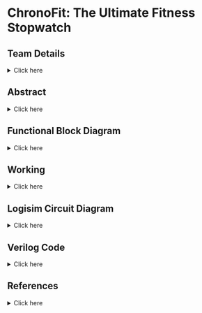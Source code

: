 # ChronoFit: The Ultimate Fitness Stopwatch

## Team Details
<details>
  <summary> Click here </summary>

  > Semester: 3rd Sem B. Tech. CSE

  > Section: S2

  > Team ID: S2-T5

  > Member-1: Atharv Rajurkar, 231CS215, atharvrajurkar.231cs215@nitk.edu.in

  > Member-2: Manish Agarwal, 231CS232, manishagarwal.231cs232@nitk.edu.in

  > Member-3: Saksham Parmar, 231CS253, sakshamparmar.231cs253@nitk.edu.in
</details>

## Abstract
<details>
  <summary>Click here</summary>
  
  ### Motivation
  
  > 
In today’s fast-paced world, maintaining a healthy lifestyle is challenging, particularly due
to the high cost of advanced fitness technology. ChronoFit helps in solving this problem by
contributing to foster a healthier, more active lifestyle in a practical and accessible manner for
college students and beyond.



 ### Problem Statement

  >
The ChronoFit project aims to develop a digital stopwatch that not only functions as a conventional lap timer but also provides fitness insights such as calorie count, heart rate estimates,
and stamina tracking—all without the use of physical sensors. By utilizing average data and
user inputs (such as weight, distance covered, age, and type of activity), ChronoFit will deliver
a unique, sensor-free approach to fitness monitoring.


### Features


•  **Implementing Stopwatch with Lap Timer**:</t>   
  > Standard stopwatch functionality to track time. Ability to record and display multiple lap times.

• **Calorie Calculation**:
  > Estimates calories burned based on user inputs (weight, age, type of activity) using established formulas.
 
• **Heart Rate Estimation**:
  > Calculates estimated heart rate based on age and activity level using standard equations.

• **Stamina Tracking**:
  > Evaluates stamina based on duration of activity.


</details>
  


## Functional Block Diagram
<details>
  <summary> Click here </summary>
  
 ![block_diagram](https://github.com/user-attachments/assets/8256d4ca-b630-43bc-86f8-6f9e13b05982)




</details>

## Working
<details>
  <summary>Click here</summary>

  ### Main Circuit's Working
  In this project model, users input their Weight, Age, Resting Heart Rate(RHR) and Distance along with selecting a specific type of physical activity (namely Walking, Running or Cycling) to receive data upon certain physical attributes after performing the said activity. Once the activity is selected using a switch (which also acts as the start-stop switch for the stopwatch clock), simultaneously the sequential block of the circuit is triggered which is used to track the duration of the activity. The inputs of the users are stored in registers which relay the necessary data further to the respective modules.
  To enter the data of a new user, a reset switch is used which resets the stored values of all the registers to zero, since we have used low level trigger registers here. This allows us to change the data as we require for the new user after which we can toggle the reset switch back to zero to calculate the data for the new user.

The following components are used for the implementation of all the modules:
	
>  1) Adder
>  2) Multiplier
>  3) Multiplexer
>  4) Basic logic gates like OR, AND, NOT gates
>  5) Registers
>  6) JK flip flops

The following modules are used in the circuit: 

#### Calorie Counter
This processing unit takes time, type of activity and weight of the person as the input and provides the calories burned by the user while performing the activity. At a time only one activity can be selected. According to the activity selected, the MET(Metabolic Equivalent of Task) data is then further passed in the unit for processing. MET values are 8(1000) for running, 5(0101) for walking and 10(1010) for cycling. The ongoing time, MET and weight are multiplied together using the formula:
				
    Calorie Counter = time(seconds) * MET * weight(kgs)
The time and MET value is first passed into the 10 bit by 8 bit multiplier and then the output of this multiplier is passed along with the weight of the person to another 10 bit by 8 bit multiplier to generate the amount of Calories burned.

#### Speed Calculator
This unit takes the current time and amount of distance travelled in that time as input. In practical applications, distance can be measured in real time using a GPS sensor, however, due to the limited scope of theory for the given project, using sensors is not recommended. Therefore, we first give the total distance covered by the user as input using switches and then note the time taken by the user to cover the said distance using the stopwatch. 

The module therefore provides us with the actual speed only after the stopwatch for an activity has been turned off using the following formula. It divides the distance and time using an 8 bit by 6 bit divider circuit to generate the speed according to the formula:
				
    Speed = distance(meters)/time taken by the activity(seconds)

  The computation is done using a division circuit.

#### Heart Rate Estimator
This module takes in the initial or the Resting Heart Rate(RHR) of the user before performing the activity and outputs the heartbeat of the user after they have performed the given activity.
The inputs to the module block are: RHR, Weight and the output speed of the _Speed Calculator_ module. The output Target Heart Rate can then be computed using the following formula: 
				
    Target Heart Rate(THR) = RHR + (weight/2) + (speed/3)
It uses two division circuits and two adder circuits to generate the output.

#### Sequential
The sequential module consists of the components required for tracking down the time for which a particular activity has been performed. The inputs to the Sequential block consist of the timed activities and one reset button. The output consists of the activity which was being performed and the time for which it was being performed. 
The main component used inside the sequential block is a mod 60 counter clock. This clock is created using a 6-bit asynchronous counter produced using JK- flip flops.
The input activities are used as the start-stop switch for the counter clock such that if any of the three activities are switched on, the counter clock is activated and if all the three activites are switched to zero, then the clock is paused at whatever time has passed till then.
The reset button is used to reset the timer to zero. Also, since this is a minute timer, or a mod 60 counter, it also automatically resets back to zero when the counter reaches 60. 

The activity which was being performed for the given time is stored in a register because if we were to feed the activity inputs directly into the combinational modules for the calculations, then as soon as the input activities are toggled to zero, the data for the activities passed to the combinational circuits would turn to zero too. To overcome this difficulty, I used a rising edge register which stores the value of the activity which was being performed before the timer went back to zero. This way the value stored in the register is overwritten only when the activity input goes from 0 to 1, in which case the new activity would be stored in the register, which is then passed onto the further circuits for calculations.

 ![S2-T5](https://github.com/user-attachments/assets/64345885-6bbb-4856-a18b-c3e2eddb2cf0)

| Time | RHR | Weight | Age | Distance | Activity | Reset | Calories Burnt | Target Heart Rate | Speed |
|------|-----|--------|-----|----------|----------|-------|----------------|-------------------|-------|
|000110|1111000|1000100|0110000|01000000|100|0|000000111111110000|10011101|00001010|
 
</details>

<!-- Fourth Section -->
## Logisim Circuit Diagram
<details>
  <summary>Click here</summary>

  > Update a neat logisim circuit diagram
</details>

<!-- Fifth Section -->
## Verilog Code
<details>
  <summary>Click here</summary>

  > Neatly update the Verilog code in code style only.
</details>

## References
<details>
  <summary>Click here</summary>
  
>[r1, ] 555 Timer IC Pin Diagram, Circuit, Working, Datasheet, Modes — electronicsforu.com.
> https://www.electronicsforu.com/technology-trends/learn-electronics/555-timer-working-specifications.

  > [gee, ] Shift Registers in Digital Logic - GeeksforGeeks — geeksforgeeks.org.                
> https://www.geeksforgeeks.org/shift-registers-in-digital-logic/.

  > [Kaminski, ] Kaminski, J. Metabolic Equivalents: What Are They & How to Calculate Them — NASM — blog.nasm.org.
> https://blog.nasm.org/metabolic-equivalents-for-weight-loss:

  > [WatElectronics, ] WatElectronics. Binary Division : Truth Table, Rules of Division & Examples
— watelectronics.com.
> https://www.watelectronics.com/binary-division/.

   
</details>



